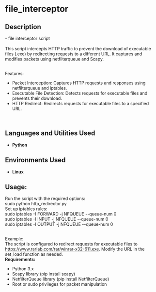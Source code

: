 <h1>file_interceptor</h1>


<h2>Description</h2>
- file interceptor script <br>
<br>This script intercepts HTTP traffic to prevent the download of executable files (.exe) by redirecting requests to a different URL. It captures and modifies packets using netfilterqueue and Scapy.<br>

<br>Features: <br>
- Packet Interception: Captures HTTP requests and responses using netfilterqueue and iptables.<br>
- Executable File Detection: Detects requests for executable files and prevents their download.<br>
- HTTP Redirect: Redirects requests for executable files to a specified URL.<br>
<br />


<h2>Languages and Utilities Used</h2>

- <b>Python</b> 


<h2>Environments Used </h2>

- <b>Linux</b> 

<h2>Usage: </h2>
 Run the script with the required options:
<br>sudo python http_redirector.py
<br>Set up iptables rules:
<br>sudo iptables -I FORWARD -j NFQUEUE --queue-num 0
<br>sudo iptables -I INPUT -j NFQUEUE --queue-num 0
<br>sudo iptables -I OUTPUT -j NFQUEUE --queue-num 0

<br>Example:
<br>The script is configured to redirect requests for executable files to https://www.rarlab.com/rar/winrar-x32-611.exe. Modify the URL in the set_load function as needed.
<br>
<b>Requirements:</b><br>
- Python 3.x<br>
- Scapy library (pip install scapy)
- NetfilterQueue library (pip install NetfilterQueue)<br>
- Root or sudo privileges for packet manipulation<br>
